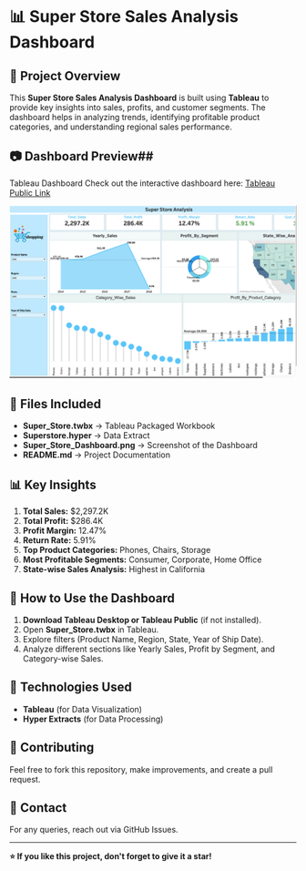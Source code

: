 # 📊 Super Store Sales Analysis Dashboard

## 📝 Project Overview
This **Super Store Sales Analysis Dashboard** is built using **Tableau** to provide key insights into sales, profits, and customer segments. The dashboard helps in analyzing trends, identifying profitable product categories, and understanding regional sales performance.

## 📷 Dashboard Preview##   
Tableau Dashboard
Check out the interactive dashboard here: [Tableau Public Link](https://public.tableau.com/app/profile/karnan.k/viz/Super_Store_17411841294250/Dashboard1)

![Super Store Dashboard](Super_Store_Dashboard.png)

## 📂 Files Included
- **Super_Store.twbx** → Tableau Packaged Workbook  
- **Superstore.hyper** → Data Extract  
- **Super_Store_Dashboard.png** → Screenshot of the Dashboard  
- **README.md** → Project Documentation  

## 📊 Key Insights
1. **Total Sales:** $2,297.2K  
2. **Total Profit:** $286.4K  
3. **Profit Margin:** 12.47%  
4. **Return Rate:** 5.91%  
5. **Top Product Categories:** Phones, Chairs, Storage  
6. **Most Profitable Segments:** Consumer, Corporate, Home Office  
7. **State-wise Sales Analysis:** Highest in California  

## 🚀 How to Use the Dashboard
1. **Download Tableau Desktop or Tableau Public** (if not installed).  
2. Open **Super_Store.twbx** in Tableau.  
3. Explore filters (Product Name, Region, State, Year of Ship Date).  
4. Analyze different sections like Yearly Sales, Profit by Segment, and Category-wise Sales.  

## 📌 Technologies Used
- **Tableau** (for Data Visualization)  
- **Hyper Extracts** (for Data Processing)  

## 🤝 Contributing
Feel free to fork this repository, make improvements, and create a pull request.  

## 📩 Contact
For any queries, reach out via GitHub Issues.  

---
**⭐ If you like this project, don't forget to give it a star!**
